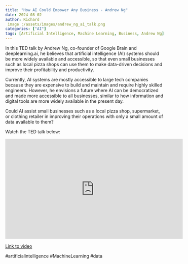 ```yaml
---
title: "How AI Could Empower Any Business - Andrew Ng"
date: 2024-08-02
author: Richard
 image :/assets/images/andrew_ng_ai_talk.png
categories: ["AI"]
tags: [Artificial Intelligence, Machine Learning, Business, Andrew Ng]
---
```


In this TED talk by Andrew Ng, co-founder of Google Brain and deeplearning.ai, he believes that artificial intelligence (AI) systems should be more widely available and accessible, so that even small businesses such as local pizza shops can use them to make data-driven decisions and improve their profitability and productivity.

Currently, AI systems are mostly accessible to large tech companies because they are expensive to build and maintain and require highly skilled engineers. However, he envisions a future where AI can be democratized and made more accessible to all businesses, similar to how information and digital tools are more widely available in the present day.

Could AI assist small businesses such as a local pizza shop, supermarket, or clothing retailer in improving their operations with only a small amount of data available to them?

Watch the TED talk below:

<iframe width="560" height="315" src="https://www.youtube.com/embed/reUZRyXxUs4" frameborder="0" allow="accelerometer; autoplay; encrypted-media; gyroscope; picture-in-picture" allowfullscreen></iframe>

[Link to video](https://youtu.be/reUZRyXxUs4)

#artificialintelligence #MachineLearning #data
